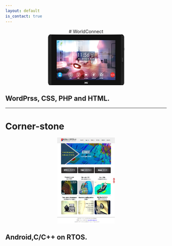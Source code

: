 ```yaml
---
layout: default
is_contact: true
---
```

<center># WorldConnect</center>
<img src="VIA_WorldConnect.png" style="width:240px;height:160px;display:block; margin:auto;"/>

## WordPrss, CSS, PHP and HTML.

---

# Corner-stone
<img src="corner-stone.png" style="width:180px;height:270px;display:block; margin:auto;"/>

## Android,C/C++ on RTOS.


